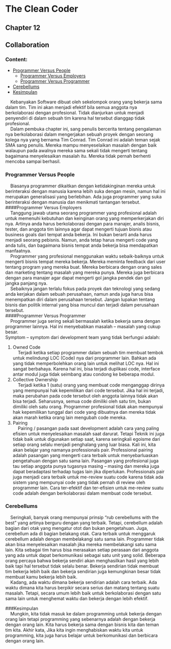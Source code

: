 # The Clean Coder
## Chapter 12
## Collaboration	

### Content:
* [Programmer Versus People](#programmer-versus-people)
   * [Programmer Versus Employers](#programmer-versus-employers)
   * [Programmer Versus Programmer](#programmer-versus-programmer)
* [Cerebellums](#cerebellums)
* [Kesimpulan](#kesimpulan)

&nbsp;&nbsp;&nbsp;&nbsp;Kebanyakan Software dibuat oleh sekelompok orang yang bekerja sama dalam tim. Tim ini akan menjadi efektif bila semua anggota nya berkolaborasi dengan profesional. Tidak dianjurkan untuk menjadi penyendiri di dalam sebuah tim karena hal tersebut dianggap tidak profesional.</br>
&nbsp;&nbsp;&nbsp;&nbsp;Dalam pembuka chapter ini, sang penulis bercerita tentang pengalaman nya berkolaborasi dalam mengerjakan sebuah proyek dengan seorang kolega nya yang bernama Tim Conrad. Tim Conrad ini adalah teman sejak SMA sang penulis. Mereka mampu menyeselaikan masalah dengan baik walaupun pada awalnya mereka sama sekali tidak mengerti tentang bagaimana menyelesaikan masalah itu. Mereka tidak pernah berhenti mencoba sampai berhasil.</br>

### Programmer Versus People
&nbsp;&nbsp;&nbsp;&nbsp;Biasanya programmer dikaitkan dengan ketidakinginan mereka untuk berinteraksi dengan manusia karena lebih suka dengan mesin, namun hal ini merupakan generalisasi yang berlebihan. Ada juga programmer yang suka berinteraksi dengan manusia dan menikmati tantangan tersebut.</br>
####Programmer Versus Employers</br>
&nbsp;&nbsp;&nbsp;&nbsp;Tanggung jawab utama seorang programmer yang profesional adalah untuk memenuhi kebutuhan dan keinginan orang yang memperkerjakan diri nya. Artinya anda harus berkolaborasi dengan para manajer, analis bisnis, tester, dan anggota tim lainnya agar dapat mengerti tujuan bisnis atau business goals dari tempat anda bekerja. Ini bukan berarti anda harus menjadi seorang pebisnis. Namun, anda tetap harus mengerti code yang anda tulis, dan bagaimana bisnis tempat anda bekerja bisa mendapatkan manfaatnya.</br>
&nbsp;&nbsp;&nbsp;&nbsp;Programmer yang profesional menggunakan waktu sebaik-baiknya untuk mengerti bisnis tempat mereka bekerja. Mereka meminta feedback dari user tentang program yang mereka buat. Mereka berbicara dengan orang sales dan marketing tentang masalah yang mereka punya. Mereka juga berbicara dengan para manajer agar dapat mengerti gol jangka pendek dan gol jangka panjang nya.</br>
&nbsp;&nbsp;&nbsp;&nbsp;Sebaiknya jangan terlalu fokus pada proyek dan teknologi yang sedang anda kerjakan dalam sebuah perusahaan, namun anda juga harus bisa menempatkan diri dalam perusahaan tersebut. Jangan lupakan tentang bisnis dan politik internal yang bisa muncul dan terjadi dalam perusahaan tersebut. </br>
####Programmer Versus Programmer<br>
&nbsp;&nbsp;&nbsp;&nbsp;Programmer juga sering sekali bermasalah ketika bekerja sama dengan programmer lainnya. Hal ini menyebabkan masalah – masalah yang cukup besar.</br>
Symptom – symptom dari development team yang tidak berfungsi adalah:</br>
1. Owned Code</br>
&nbsp;&nbsp;&nbsp;&nbsp;Terjadi ketika setiap programmer dalam sebuah tim membuat tembok untuk melindungi LOC (Code) nya dari programmer lain. Bahkan ada yang tidak memperbolehkan orang lain untuk melihat LOC nya. Hal ini sangat berbahaya. Karena hal ini, bisa terjadi duplikasi code, interface antar modul juga tidak seimbang atau condong ke beberapa modul.</br>
2. Collective Ownership</br>
&nbsp;&nbsp;&nbsp;&nbsp;Terjadi ketika 1 (satu) orang yang membuat code menganggap dirinya yang mempunyai hak kepemilikan dari code tersebut. Jika hal ini terjadi, maka perubahan pada code tersebut oleh anggota lainnya tidak akan bisa terjadi. Seharusnya, semua code dimiliki oleh satu tim, bukan dimiliki oleh satu orang. Programmer profesional tidak akan mempunyai hak kepemilikan tunggal dari code yang dibuatnya dan mereka tidak akan marah ketika orang lain mengubah code mereka.</br>
3. Pairing</br>
&nbsp;&nbsp;&nbsp;&nbsp;Pairing / pasangan pada saat development adalah cara yang paling efisien untuk menyelesaikan masalah saat darurat. Tetapi Teknik ini juga tidak baik untuk digunakan setiap saat, karena seringkali egoisme dari setiap orang selalu menjadi penghalang yang luar biasa. Kali ini, kita akan belajar yang namanya professionals pair. Professional pairing adalah pasangan yang mengerti cara terbaik untuk menyebarluaskan pengetahuan dengan satu sama lain. Pasangan yang profesional juga tau setiap anggota punya tugasnya masing – masing dan mereka juga dapat beradaptasi terhadap tugas lain jika diperlukan. Professionals pair juga menjadi cara terbaik untuk me-review suatu code karena tidak ada sistem yang mempunyai code yang tidak pernah di review oleh programmer lain. Cara ter-efektif dan ter-efisien untuk me-review suatu code adalah dengan berkolaborasi dalam membuat code tersebut.</br>

### Cerebellums</br>
&nbsp;&nbsp;&nbsp;&nbsp;Seringkali, banyak orang mempunyai prinsip “rub cerebellums with the best” yang artinya berguru dengan yang terbaik. Tetapi, cerebellum adalah bagian dari otak yang mengatur otot dan bukan pengetahuan. Juga, cerebellum ada di bagian belakang otak. Cara terbaik untuk menggaruk cerebellum adalah dengan membelakangi satu sama lain. Programmer tidak akan bisa menyelesaikan masalah jika mereka membelakangi satu sama lain. Kita sebagai tim harus bisa merasakan setiap perasaan dari anggota yang ada untuk dapat berkomunikasi sebagai satu unit yang solid. Beberapa orang percaya bahwa bekerja sendiri akan menghasilkan hasil yang lebih baik tapi hal tersebut tidak selalu benar. Bekerja sendirian tidak membuat tim bekerja lebih baik dan bekerja sendirian juga kemungkinan besar tidak membuat kamu bekerja lebih baik.</br>
&nbsp;&nbsp;&nbsp;&nbsp;Kadang, ada waktu dimana bekerja sendirian adalah cara terbaik. Ada waktu dimana kita harus berpikir secara serius dan matang tentang suatu masalah. Tetapi, secara umum lebih baik untuk berkolaborasi dengan satu sama lain untuk menghemat waktu dan bekerja dengan lebih efektif.</br>

###Kesimpulan</br>
&nbsp;&nbsp;&nbsp;&nbsp;Mungkin, kita tidak masuk ke dalam programming untuk bekerja dengan orang lain tetapi programming yang sebenarnya adalah dengan bekerja dengan orang lain. Kita harus bekerja sama dengan bisnis kita dan teman tim kita. Akhir kata, Jika kita ingin menghabiskan waktu kita untuk programming, kita juga harus belajar untuk berkomunikasi dan berbicara dengan orang lain.</br>
